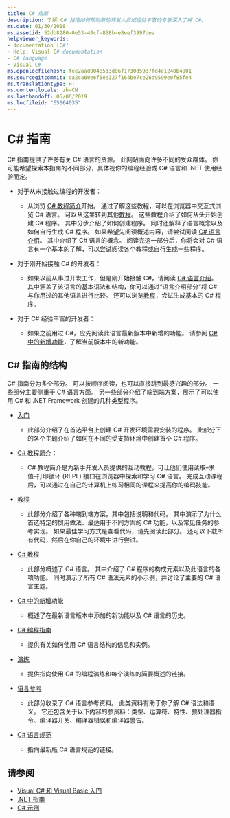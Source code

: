 ```yaml
---
title: C# 指南
description: 了解 C# 指南如何帮助新的开发人员或经验丰富的专家深入了解 C#。
ms.date: 01/30/2018
ms.assetid: 52db8280-0e53-40cf-858b-e8eef3997dea
helpviewer_keywords:
- documentation [C#]
- Help, Visual C# documentation
- C# language
- Visual C#
ms.openlocfilehash: fee2aad90485d3d06f1730d5937fd4e1240b4801
ms.sourcegitcommit: ca2ca60e6f5ea327f164be7ce26d9599e0f85fe4
ms.translationtype: HT
ms.contentlocale: zh-CN
ms.lasthandoff: 05/06/2019
ms.locfileid: "65064035"
---
```

# <a name="c-guide"></a>C# 指南

C# 指南提供了许多有关 C# 语言的资源。 此网站面向许多不同的受众群体。 你可能希望探索本指南的不同部分，具体视你的编程经验或 C# 语言和 .NET 使用经验而定。

* 对于从未接触过编程的开发者：
  * 从浏览 [C# 教程简介](tutorials/intro-to-csharp/index.md)开始。 通过了解这些教程，可以在浏览器中交互式浏览 C# 语言。 可以从这里转到其他[教程](tutorials/index.md)。 这些教程介绍了如何从头开始创建 C# 程序。 其中分步介绍了如何创建程序。 同时还解释了语言概念以及如何自行生成 C# 程序。 如果希望先阅读概述内容，请尝试阅读 [C# 语言介绍](tour-of-csharp/index.md)。 其中介绍了 C# 语言的概念。 阅读完这一部分后，你将会对 C# 语言有一个基本的了解，可以尝试阅读各个教程或自行生成一些程序。

* 对于刚开始接触 C# 的开发者：
  * 如果以前从事过开发工作，但是刚开始接触 C#，请阅读 [C# 语言介绍](tour-of-csharp/index.md)。 其中涵盖了该语言的基本语法和结构，你可以通过“语言介绍部分”将 C# 与你用过的其他语言进行比较。 还可以浏览[教程](tutorials/index.md)，尝试生成基本的 C# 程序。

* 对于 C# 经验丰富的开发者：
  * 如果之前用过 C#，应先阅读此语言最新版本中新增的功能。 请参阅 [C# 中的新增功能](whats-new/index.md)，了解当前版本中的新功能。

## <a name="how-the-c-guide-is-organized"></a>C# 指南的结构

C# 指南分为多个部分。 可以按顺序阅读，也可以直接跳到最感兴趣的部分。 一些部分主要侧重于 C# 语言方面。 另一些部分介绍了端到端方案，展示了可以使用 C# 和 .NET Framework 创建的几种类型程序。

* [入门](getting-started/index.md)
  * 此部分介绍了在首选平台上创建 C# 开发环境需要安装的程序。 此部分下的各个主题介绍了如何在不同的受支持环境中创建首个 C# 程序。

* [C# 教程简介](tutorials/intro-to-csharp/index.md)：
  * C# 教程简介是为新手开发人员提供的互动教程，可让他们使用读取–求值–打印循环 (REPL) 接口在浏览器中探索和学习 C# 语言。 完成互动课程后，可以通过在自己的计算机上练习相同的课程来提高你的编码技能。

* [教程](tutorials/index.md)
  * 此部分介绍了各种端到端方案，其中包括说明和代码。 其中演示了为什么首选特定的惯用做法、最适用于不同方案的 C# 功能，以及常见任务的参考实现。 如果最佳学习方式是查看代码，请先阅读此部分。 还可以下载所有代码，然后在你自己的环境中进行尝试。

* [C# 教程](tour-of-csharp/index.md)
  * 此部分概述了 C# 语言。 其中介绍了 C# 程序的构成元素以及此语言的各项功能。 同时演示了所有 C# 语法元素的小示例，并讨论了主要的 C# 语言主题。

* [C# 中的新增功能](whats-new/index.md)
  * 概述了在最新语言版本中添加的新功能以及 C# 语言的历史。

<!--
* [.NET Compiler Platform SDK](roslyn-sdk/index.md)
  * The .NET Compiler Platform SDK enables you to write components that analyze code, and suggest or make improvements to that code. In this section, you'll learn how the APIs are organized, and how you can create code that enables rules and practices for your team. You'll also see samples, end-to-end scenarios, and links to other libraries with more examples using these APIs.
-->

* [C# 编程指南](../csharp/programming-guide/index.md)
  * 提供有关如何使用 C# 语言结构的信息和实例。

* [演练](../csharp/walkthroughs.md)
  * 提供指向使用 C# 的编程演练和每个演练的简要概述的链接。

* [语言参考](language-reference/index.md)
  * 此部分收录了 C# 语言参考资料。 此类资料有助于你了解 C# 语法和语义。 它还包含关于以下内容的参资料：类型、运算符、特性、预处理器指令、编译器开关、编译器错误和编译器警告。

* [C# 语言规范](../csharp/language-reference/language-specification/index.md)
  * 指向最新版 C# 语言规范的链接。

## <a name="see-also"></a>请参阅

- [Visual C# 和 Visual Basic 入门](/visualstudio/ide/getting-started-with-visual-csharp-and-visual-basic)
- [.NET 指南](../standard/index.md)
- [C# 示例](https://code.msdn.microsoft.com/site/search?f%5B0%5D.Type=ProgrammingLanguage&f%5B0%5D.Value=C%23&f%5B0%5D.Text=C%23)
